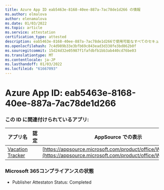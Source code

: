 ```yaml
---
title: Azure App ID eab5463e-8168-40ee-887a-7ac78de1d266 の情報
ms.author: elmalova
author: elenamalova
ms.date: 01/03/2022
ms.topic: article
ms.service: attestation
certification_type: attested
description: eab5463e-8168-40ee-887a-7ac78de1d266で使用可能なすべてのセキュリティおよびコンプライアンス情報。
ms.openlocfilehash: 7c4d989b33e3bfb69c843ead3d338fe3bd862b0f
ms.sourcegitcommit: 15d24d32e05987f1fafdbfb1bb3ab440cd76be03
ms.translationtype: MT
ms.contentlocale: ja-JP
ms.lasthandoff: 01/03/2022
ms.locfileid: "61667093"
---
```

# <a name="azure-app-id-eab5463e-8168-40ee-887a-7ac78de1d266"></a>Azure App ID: eab5463e-8168-40ee-887a-7ac78de1d266


### <a name="apps-associated-with-this-id"></a>この ID に関連付けられているアプリ:
| **アプリ名** | **認定** | **AppSource での表示** |
|--------------|---------------|-----------------------|
| [Vacation Tracker](https://docs.microsoft.com/microsoft-365-app-certification/forward/WA200002167) |  | [https://appsource.microsoft.com/product/office/WA200002167](https://appsource.microsoft.com/product/office/WA200002167) |

### <a name="microsoft-365-app-compliance-status"></a>Microsoft 365コンプライアンスの状態
- Publisher Attestaton Status: Completed
